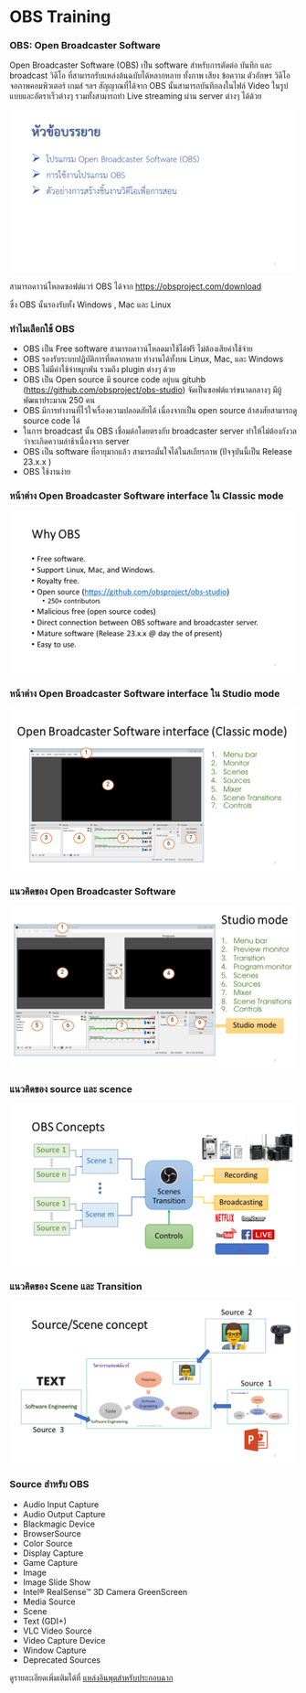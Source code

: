 # OBS Training

### OBS: Open Broadcaster Software
Open Broadcaster Software (OBS) เป็น software สำหรับการตัดต่อ บันทึก และ broadcast วิดีโอ ที่สามารถรับแหล่งต้นฉบับได้หลากหลาย ทั้งภาพ เสียง ข้อความ ตัวอักษร วิดีโอ จอภาพคอมพิวเตอร์ เกมส์ ฯลฯ สัญญาณที่ได้จาก OBS นั้นสามารถบันทึกลงในไฟล์ Video ในรูปแบบและอัตราเร็วต่างๆ รวมทั้งสามารถทำ Live streaming ผ่าน server ต่างๆ ได้ด้วย

![Slide 2](./OBS-Training-slides/Slide2.PNG)

สามารถดาวน์โหลดซอฟต์แวร์ OBS ได้จาก https://obsproject.com/download 

ซึ่ง OBS นั้นรองรับทั้ง Windows , Mac และ Linux

### ทำไมเลือกใช้ OBS

- OBS เป็น Free software สามารถดาวน์โหลดมาใช้ได้ฟรี ไม่ต้องเสียค่าใช้จ่าย
- OBS รองรับระบบปฏิบัติการที่หลากหลาย ทำงานได้ทั้งบน Linux, Mac, และ Windows
- OBS ไม่มีค่าใช้จ่ายผูกพัน รวมถึง plugin  ต่างๆ ด้วย
- OBS เป็น Open source มี source code อยู่บน gituhb (https://github.com/obsproject/obs-studio) จัดเป็นซอฟต์แวร์ขนาดกลางๆ มีผู้พัฒนาประมาณ 250 คน
- OBS มีการทำงานที่ไว้ใจเรื่องความปลอดภัยได้ เนื่องจากเป็น open source ถ้าสงสัยสามารถดู source code ได้  
- ในการ broadcast นั้น OBS เชื่อมต่อโดยตรงกับ broadcaster server ทำให้ไม่ต้องกังวลว่าจะเกิดความล่าช้าเนื่องจาก server 
- OBS เป็น software ที่อายุมากแล้ว สามารถมั่นใจได้ในสเถียรภาพ (ปัจจุบันนี้เป็น Release 23.x.x )
- OBS ใช้งานง่าย

### หน้าต่าง Open Broadcaster Software interface  ใน Classic mode

![Classic mode](./OBS-Training-slides/Slide4.PNG)


### หน้าต่าง Open Broadcaster Software interface  ใน Studio mode

![Studio mode](./OBS-Training-slides/Slide5.PNG)


### แนวคิดของ Open Broadcaster Software 

![OBS concept](./OBS-Training-slides/Slide6.PNG)


### แนวคิดของ source และ scence 

![source/scene concept](./OBS-Training-slides/Slide7.PNG)


### แนวคิดของ Scene และ Transition 

![Scene/Transition concept](./OBS-Training-slides/Slide8.PNG)


### Source สำหรับ OBS 

- Audio Input Capture
- Audio Output Capture
- Blackmagic Device
- BrowserSource
- Color Source
- Display Capture
- Game Capture
- Image
- Image Slide Show
- Intel® RealSense™ 3D Camera GreenScreen
- Media Source
- Scene
- Text (GDI+)
- VLC Video Source
- Video Capture Device
- Window Capture
- Deprecated Sources

ดูรายละเอียดเพิ่มเติมได้ที่ [แหล่งอินพุตสำหรับประกอบฉาก](./OBS-Source.md)

